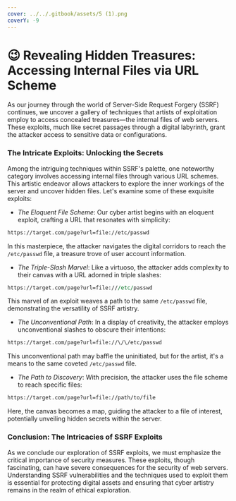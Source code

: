 ```yaml
---
cover: ../../.gitbook/assets/5 (1).png
coverY: -9
---
```


# 😉 Revealing Hidden Treasures: Accessing Internal Files via URL Scheme

As our journey through the world of Server-Side Request Forgery (SSRF) continues, we uncover a gallery of techniques that artists of exploitation employ to access concealed treasures—the internal files of web servers. These exploits, much like secret passages through a digital labyrinth, grant the attacker access to sensitive data or configurations.

### **The Intricate Exploits: Unlocking the Secrets**

Among the intriguing techniques within SSRF's palette, one noteworthy category involves accessing internal files through various URL schemes. This artistic endeavor allows attackers to explore the inner workings of the server and uncover hidden files. Let's examine some of these exquisite exploits:

* _The Eloquent File Scheme_: Our cyber artist begins with an eloquent exploit, crafting a URL that resonates with simplicity:

```bash
https://target.com/page?url=file://etc/passwd
```

In this masterpiece, the attacker navigates the digital corridors to reach the `/etc/passwd` file, a treasure trove of user account information.

* _The Triple-Slash Marvel_: Like a virtuoso, the attacker adds complexity to their canvas with a URL adorned in triple slashes:

```perl
https://target.com/page?url=file:///etc/passwd
```

This marvel of an exploit weaves a path to the same `/etc/passwd` file, demonstrating the versatility of SSRF artistry.

* _The Unconventional Path_: In a display of creativity, the attacker employs unconventional slashes to obscure their intentions:

```bash
https://target.com/page?url=file://\/\/etc/passwd
```

This unconventional path may baffle the uninitiated, but for the artist, it's a means to the same coveted `/etc/passwd` file.

* _The Path to Discovery_: With precision, the attacker uses the file scheme to reach specific files:

```bash
https://target.com/page?url=file://path/to/file
```

Here, the canvas becomes a map, guiding the attacker to a file of interest, potentially unveiling hidden secrets within the server.

### **Conclusion: The Intricacies of SSRF Exploits**

As we conclude our exploration of SSRF exploits, we must emphasize the critical importance of security measures. These exploits, though fascinating, can have severe consequences for the security of web servers. Understanding SSRF vulnerabilities and the techniques used to exploit them is essential for protecting digital assets and ensuring that cyber artistry remains in the realm of ethical exploration.
